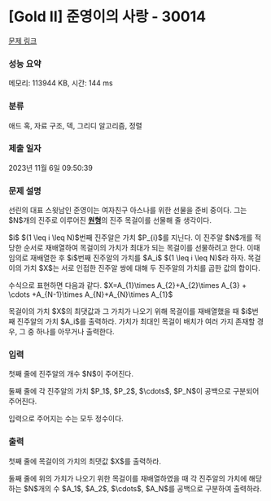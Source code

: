 # [Gold II] 준영이의 사랑 - 30014 

[문제 링크](https://www.acmicpc.net/problem/30014) 

### 성능 요약

메모리: 113944 KB, 시간: 144 ms

### 분류

애드 혹, 자료 구조, 덱, 그리디 알고리즘, 정렬

### 제출 일자

2023년 11월 6일 09:50:39

### 문제 설명

<p>선린의 대표 스윗남인 준영이는 여자친구 아스나를 위한 선물을 준비 중이다. 그는 $N$개의 진주로 이루어진 <u><strong>원형</strong></u>의 진주 목걸이를 선물해 줄 생각이다.</p>

<p>$i$ $(1 \leq i \leq N)$번째 진주알은 가치 $P_{i}$를 지닌다. 이 진주알 $N$개를 적당한 순서로 재배열하여 목걸이의 가치가 최대가 되는 목걸이를 선물하려고 한다. 이때 임의로 재배열한 후 $i$번째 진주알의 가치를 $A_i$ $(1 \leq i \leq N)$라 하자. 목걸이의 가치 $X$는 서로 인접한 진주알 쌍에 대해 두 진주알의 가치를 곱한 값의 합이다.</p>

<p>수식으로 표현하면 다음과 같다. $X=A_{1}\times A_{2}+A_{2}\times A_{3} + \cdots +A_{N-1}\times A_{N}+A_{N}\times A_{1}$</p>

<p>목걸이의 가치 $X$의 최댓값과 그 가치가 나오기 위해 목걸이를 재배열했을 때 $i$번째 진주알의 가치 $A_i$를 출력하라. 가치가 최대인 목걸이 배치가 여러 가지 존재할 경우, 그 중 하나를 아무거나 출력한다.</p>

### 입력 

 <p>첫째 줄에 진주알의 개수 $N$이 주어진다.</p>

<p>둘째 줄에 각 진주알의 가치 $P_1$, $P_2$, $\cdots$, $P_N$이 공백으로 구분되어 주어진다. </p>

<p>입력으로 주어지는 수는 모두 정수이다.</p>

### 출력 

 <p>첫째 줄에 목걸이의 가치의 최댓값 $X$를 출력하라.</p>

<p>둘째 줄에 위의 가치가 나오기 위한 목걸이를 재배열하였을 때 각 진주알의 가치에 해당하는 $N$개의 수 $A_1$, $A_2$, $\cdots$, $A_N$를 공백으로 구분하여 출력하라.</p>

